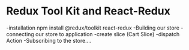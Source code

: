 


















# Redux Tool Kit and React-Redux

-installation npm install @redux/toolkit react-redux
-Building our store
-connecting our store to application
-create slice (Cart Slice)
-dispatch Action
-Subscribing to the store....

